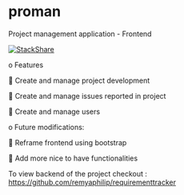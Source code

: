 
# proman

Project management application - Frontend

[![StackShare](https://img.shields.io/badge/tech-stack-0690fa.svg?style=flat)](https://stackshare.io/remyaphilip/frontend-project)

o	Features

	Create and manage project development 

	Create and manage issues reported in project

	Create and manage users 

o	Future modifications: 

	Reframe frontend using bootstrap 

	Add more nice to have functionalities
   
To view backend of the project checkout : https://github.com/remyaphilip/requirementtracker
